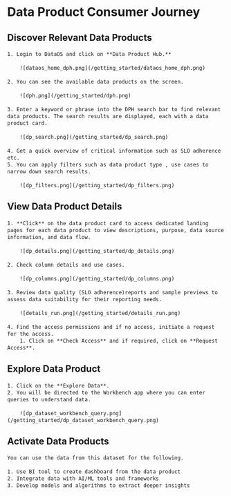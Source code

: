 # Data Product Consumer Journey

## Discover Relevant Data Products

    1. Login to DataOS and click on **Data Product Hub.**
        
        ![dataos_home_dph.png](/getting_started/dataos_home_dph.png)
        
    2. You can see the available data products on the screen.
        
        ![dph.png](/getting_started/dph.png)
        
    3. Enter a keyword or phrase into the DPH search bar to find relevant data products. The search results are displayed, each with a data product card.
        
        ![dp_search.png](/getting_started/dp_search.png)
        
    4. Get a quick overview of critical information such as SLO adherence etc.
    5. You can apply filters such as data product type , use cases to narrow down search results.
        
        ![dp_filters.png](/getting_started/dp_filters.png)
        
## View Data Product Details
    1. **Click** on the data product card to access dedicated landing pages for each data product to view descriptions, purpose, data source information, and data flow.
        
        ![dp_details.png](/getting_started/dp_details.png)
        
    2. Check column details and use cases.
        
        ![dp_columns.png](/getting_started/dp_columns.png)
        
    3. Review data quality (SLO adherence)reports and sample previews to assess data suitability for their reporting needs.
        
        ![details_run.png](/getting_started/details_run.png)
        
    4. Find the access permissions and if no access, initiate a request for the access.
        1. Click on **Check Access** and if required, click on **Request Access**.

## Explore Data Product 

    1. Click on the **Explore Data**.
    2. You will be directed to the Workbench app where you can enter queries to understand data.
        
        ![dp_dataset_workbench_query.png](/getting_started/dp_dataset_workbench_query.png)
        
## Activate Data Products
    
    You can use the data from this dataset for the following.
    
    1. Use BI tool to create dashboard from the data product
    2. Integrate data with AI/ML tools and frameworks
    3. Develop models and algorithms to extract deeper insights